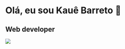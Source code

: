 ## <h1>Olá, eu sou Kauê Barreto 👋</h1>
## Web developer
<div>
  <img src="[![Anurag's GitHub stats](https://github-readme-stats.vercel.app/api?username=KaueDeveloper)](https://github.com/anuraghazra/github-readme-stats)">
</div>
